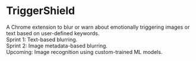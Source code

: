 # TriggerShield

A Chrome extension to blur or warn about emotionally triggering images or text based on user-defined keywords.  
Sprint 1: Text-based blurring.  
Sprint 2: Image metadata-based blurring.  
Upcoming: Image recognition using custom-trained ML models.
